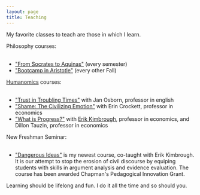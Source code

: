 ```yaml
---
layout: page
title: Teaching
---
```


My favorite classes to teach are those in which I learn.

Philosophy courses:
<UL>
&nbsp;&nbsp;&nbsp;&nbsp;&nbsp;<Li><a href="https://www.brennanmcdavid.com/pdfs/Syllabus2022F.docx.pdf">"From Socrates to Aquinas"</a> (every semester)
&nbsp;&nbsp;&nbsp;&nbsp;&nbsp;<Li><a href="https://www.brennanmcdavid.com/pdfs/Phil360syllabus.pdf">"Bootcamp in Aristotle"</a> (every other Fall)
</Li>
</UL>
<a href="https://www.chapman.edu/research/institutes-and-centers/smith-institute-for-political-economy-and-philosophy/academics-and-research/humanomics.aspx">Humanomics</a> courses: 
<UL>
&nbsp;&nbsp;&nbsp;&nbsp;&nbsp;<Li><a href="https://www.brennanmcdavid.com/pdfs/357syllabus.Updated.05.04.20.pdf">"Trust in Troubling Times"</a> with Jan Osborn, professor in english
&nbsp;&nbsp;&nbsp;&nbsp;&nbsp;<Li><a href="https://www.brennanmcdavid.com/pdfs/357syllabusShame.pdf">"Shame: The Civilizing Emotion"</a> with Erin Crockett, professor in economics
&nbsp;&nbsp;&nbsp;&nbsp;&nbsp;<Li><a href="https://www.brennanmcdavid.com/pdfs/2023HumanomicsProgress.pdf">"What is Progress?"</a> with <a href="https://sites.google.com/site/erikkimbrough/">Erik Kimbrough</a>, professor in economics, and Dillon Tauzin, professor in economics
</Li>
</UL>
New Freshman Seminar: 
<UL>
&nbsp;&nbsp;&nbsp;&nbsp;&nbsp;<Li><a href="https://www.brennanmcdavid.com/pdfs/DangerousIdeasSyllabusFall2024.pdf">"Dangerous Ideas"</a> is my newest course, co-taught with Erik Kimbrough. It is our attempt to stop the erosion of civil discourse by equiping students with skills in argument analysis and evidence evaluation. The course has been awarded Chapman's Pedagogical Innovation Grant. 
</Li>
</UL>


Learning should be lifelong and fun. I do it all the time and so should you.
